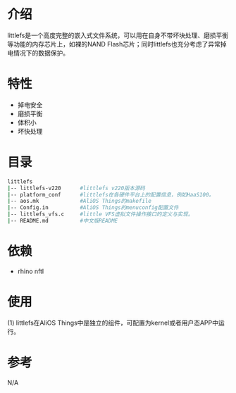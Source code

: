 # 介绍
littlefs是一个高度完整的嵌入式文件系统，可以用在自身不带坏块处理、磨损平衡等功能的内存芯片上，如裸的NAND Flash芯片；同时littlefs也充分考虑了异常掉电情况下的数据保护。

# 特性
- 掉电安全
- 磨损平衡
- 体积小
- 坏快处理

# 目录
```sh
littlefs
|-- littlefs-v220      #littlefs v220版本源码
|-- platform_conf      #littlefs在各硬件平台上的配置信息，例如HaaS100。
|-- aos.mk             #AliOS Things的makefile
|-- Config.in          #AliOS Things的menuconfig配置文件
|-- littlefs_vfs.c     #little VFS虚拟文件操作接口的定义与实现。
|-- README.md          #中文版README
```
# 依赖
- rhino nftl

# 使用
(1) littlefs在AliOS Things中是独立的组件，可配置为kernel或者用户态APP中运行。

# 参考
N/A